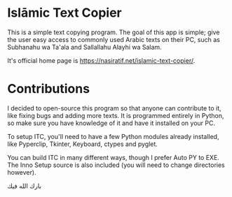# Islāmic Text Copier
This is a simple text copying program. The goal of this app is simple; give the user easy access to commonly used Arabic texts on their PC, such as Subhanahu wa Ta'ala and Sallallahu Alayhi wa Salam.

It's official home page is https://nasiratif.net/islamic-text-copier/.

# Contributions
I decided to open-source this program so that anyone can contribute to it, like fixing bugs and adding more texts. It is programmed entirely in Python, so make sure you have knowledge of it and have it installed on your PC.

To setup ITC, you'll need to have a few Python modules already installed, like Pyperclip, Tkinter, Keyboard, ctypes and pyglet.

You can build ITC in many different ways, though I prefer Auto PY to EXE. The Inno Setup source is also included (you will need to change directories however).

بارك الله فيك
